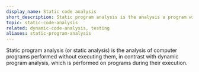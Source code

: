 ```yaml
---
display_name: Static code analysis
short_description: Static program analysis is the analysis a program without executing it.
topic: static-code-analysis
related: dynamic-code-analysis, testing
aliases: static-program-analysis
---
```

Static program analysis (or static analysis) is the analysis of computer programs performed without executing them, in contrast with dynamic program analysis, which is performed on programs during their execution.
